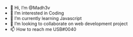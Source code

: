 - 👋 Hi, I’m @Madh3v
- 👀 I’m interested in Coding
- 🌱 I’m currently learning Javascript
- 💞️ I’m looking to collaborate on web development project
- 📫 How to reach me USB#0040

<!---
Madh3v/Madh3v is a ✨ special ✨ repository because its `README.md` (this file) appears on your GitHub profile.
You can click the Preview link to take a look at your changes.
--->
